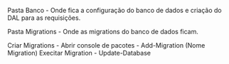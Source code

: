 ﻿Pasta Banco - Onde fica a configuração do banco de dados e criação do DAL para as requisições.

Pasta Migrations - Onde as migrations do banco de dados ficam.


Criar Migrations - Abrir console de pacotes - Add-Migration (Nome Migration)
Execitar Migration - Update-Database